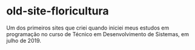 # old-site-floricultura
Um dos primeiros sites que criei quando iniciei meus estudos em programação no curso de Técnico em Desenvolvimento de Sistemas, em julho de 2019.

